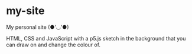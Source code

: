 # my-site

My personal site (●'◡'●)

HTML, CSS and JavaScript with a p5.js sketch in the background that you can draw on and change the colour of.
